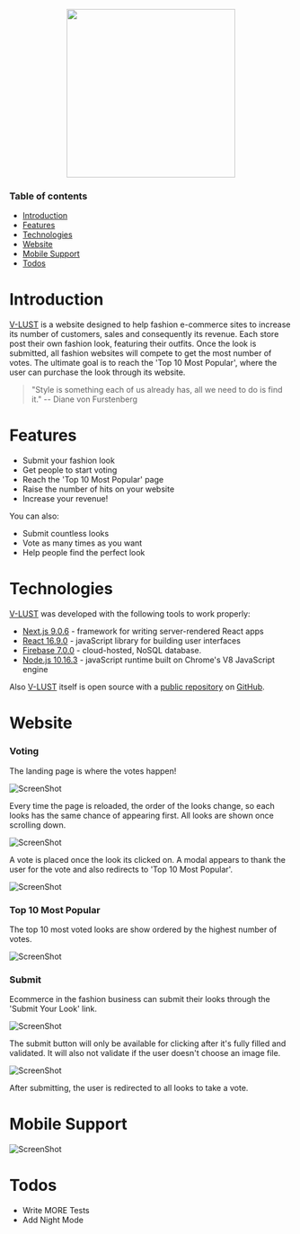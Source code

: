 <p align="center">
    <a  href="https://the-v-lust.web.app">
  <img width="300" height="300" src="/screenshots/open.png"/><img />
  </a>
</p>



### Table of contents
* [Introduction](#Introduction)
* [Features](#Features)
* [Technologies](#Technologies)
* [Website](#Website)
* [Mobile Support](#Mobile)
* [Todos](#Todos)

# Introduction
[V-LUST](https://the-v-lust.web.app/) is a website designed to help fashion e-commerce sites to increase its number of customers, sales and consequently its revenue. Each store post their own fashion look, featuring their outfits. Once the look is submitted, all fashion websites will compete to get the most number of votes. The ultimate goal is to reach the 'Top 10 Most Popular', where the user can purchase the look through its website.
 
> "Style is something each of us already has, all we need to do is find it."
>  -- Diane von Furstenberg

# Features

  - Submit your fashion look
  - Get people to start voting
  - Reach the 'Top 10 Most Popular' page
  - Raise the number of hits on your website
  - Increase your revenue!

You can also:
  - Submit countless looks
  - Vote as many times as you want
  - Help people find the perfect look

# Technologies

[V-LUST](https://the-v-lust.web.app/) was developed with the following tools to work properly:


* [Next.js 9.0.6](https://nextjs.org) - framework for writing server-rendered React apps
* [React 16.9.0](https://reactjs.org) -  javaScript library for building user interfaces
* [Firebase 7.0.0](https://firebase.google.com) - cloud-hosted, NoSQL database. 
* [Node.js 10.16.3](https://node.js.org) - javaScript runtime built on Chrome's V8 JavaScript engine

Also [V-LUST](https://the-v-lust.web.app/) itself is open source with a [public repository](https://github.com/fernandaverzbickas/the-v-lust-web-app) on [GitHub](https://github.com).

# Website

### Voting
The landing page is where the votes happen! 
 
![ScreenShot](/screenshots/index.PNG)
 
Every time the page is reloaded, the order of the looks change, so each looks has the same chance of appearing first. All looks are shown once scrolling down.
 
![ScreenShot](/screenshots/index2.PNG)
 
A vote is placed once the look its clicked on. A modal appears to thank the user for the vote and also redirects to 'Top 10 Most Popular'.  

![ScreenShot](/screenshots/vote.PNG)

### Top 10 Most Popular

The top 10 most voted looks are show ordered by the highest number of votes. 

![ScreenShot](/screenshots/top10.PNG)

### Submit

Ecommerce in the fashion business can submit their looks through the 'Submit Your Look' link.  

![ScreenShot](/screenshots/submit.PNG)

The submit button will only be available for clicking after it's fully filled and validated. It will also not validate if the user doesn't choose an image file.

![ScreenShot](/screenshots/filled.PNG)

After submitting, the user is redirected to all looks to take a vote.

# Mobile Support

![ScreenShot](/screenshots/responsive.png)

# Todos

 - Write MORE Tests
 - Add Night Mode